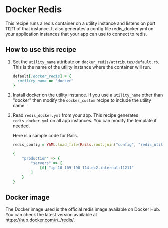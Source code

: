 # Docker Redis

This recipe runs a redis container on a utility instance and listens on port 11211 of that instance. It also generates a config file redis_docker.yml on your application instances that your app can use to connect to redis.

## How to use this recipe

1. Set the `utility_name` attribute on `docker_redis/attributes/default.rb`. This is the name of the utility instance where the container will run.

      ```ruby
      default[:docker_redis] = {
        :utility_name => "docker"
      }

      ```

2. Install docker on the utility instance. If you use a `utility_name` other than "docker" then modify the `docker_custom` recipe to include the utility name.

3. Read `redis_docker.yml` from your app. This recipe generates `redis_docker.yml` on all app instances. You can modify the template if needed.

      Here is a sample code for Rails.

      ```ruby
      redis_config = YAML.load_file(Rails.root.join("config", "redis_util.yml"))

      {
          "production" => {
              "servers" => [
                  [0] "ip-10-109-190-114.ec2.internal:11211"
              ]
          }
      }
      ```

## Docker image

The Docker image used is the official redis image available on Docker Hub. You can check the latest version available at https://hub.docker.com/r/_/redis/.

